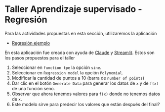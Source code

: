 # Taller Aprendizaje supervisado - Regresión 
Para las actividades propuestas en esta sección, utilizaremos la aplicación
- [Regresión ejemplo](https://appregression-gvxzp9puusjuz6h69ycpis.streamlit.app/)
  
En esta aplicación fue creada con ayuda de [Claude](https://claude.ai/) y [Streamlit](https://streamlit.io/).
Estos son los pasos propuestos para el taller
1. Seleccionar en `function tpe` la opción `sine`.
2. Seleccionar en `Regression model` la opción `Polynomial`.
3. Modificar la cantidad de puntos a 10 (barra de `number of points`)
4. Dar clic en el botón `Generate Data` para generar los datos de `x` y de `f(x)` de una función seno.
5. Observar que ahora tenemos valores para `f(x)` donde no tenemos datos de `x`.
6. Este modelo sirve para predecir los valores que están después del final?
